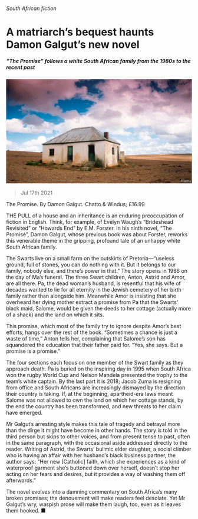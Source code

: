 ###### South African fiction

# A matriarch’s bequest haunts Damon Galgut’s new novel 

##### “The Promise” follows a white South African family from the 1980s to the recent past 

![image](images/20210717_BKP506.jpg) 

> Jul 17th 2021 

The Promise. By Damon Galgut. Chatto &amp; Windus; £16.99

THE PULL of a house and an inheritance is an enduring preoccupation of fiction in English. Think, for example, of Evelyn Waugh’s “Brideshead Revisited” or “Howards End” by E.M. Forster. In his ninth novel, “The Promise”, Damon Galgut, whose previous book was about Forster, reworks this venerable theme in the gripping, profound tale of an unhappy white South African family.


The Swarts live on a small farm on the outskirts of Pretoria—“useless ground, full of stones, you can do nothing with it. But it belongs to our family, nobody else, and there’s power in that.” The story opens in 1986 on the day of Ma’s funeral. The three Swart children, Anton, Astrid and Amor, are all there. Pa, the dead woman’s husband, is resentful that his wife of decades wanted to lie for all eternity in the Jewish cemetery of her birth family rather than alongside him. Meanwhile Amor is insisting that she overheard her dying mother extract a promise from Pa that the Swarts’ black maid, Salome, would be given the deeds to her cottage (actually more of a shack) and the land on which it sits.

This promise, which most of the family try to ignore despite Amor’s best efforts, hangs over the rest of the book. “Sometimes a chance is just a waste of time,” Anton tells her, complaining that Salome’s son has squandered the education that their father paid for. “Yes, she says. But a promise is a promise.”

The four sections each focus on one member of the Swart family as they approach death. Pa is buried on the inspiring day in 1995 when South Africa won the rugby World Cup and Nelson Mandela presented the trophy to the team’s white captain. By the last part it is 2018; Jacob Zuma is resigning from office and South Africans are increasingly dismayed by the direction their country is taking. If, at the beginning, apartheid-era laws meant Salome was not allowed to own the land on which her cottage stands, by the end the country has been transformed, and new threats to her claim have emerged.

Mr Galgut’s arresting style makes this tale of tragedy and betrayal more than the dirge it might have become in other hands. The story is told in the third person but skips to other voices, and from present tense to past, often in the same paragraph, with the occasional aside addressed directly to the reader. Writing of Astrid, the Swarts’ bulimic elder daughter, a social climber who is having an affair with her husband’s black business partner, the author says: “Her new [Catholic] faith, which she experiences as a kind of waterproof garment she’s buttoned down over herself, doesn’t stop her acting on her fears and desires, but it provides a way of washing them off afterwards.”

The novel evolves into a damning commentary on South Africa’s many broken promises; the denouement will make readers feel desolate. Yet Mr Galgut’s wry, waspish prose will make them laugh, too, even as it leaves them hooked. ■

